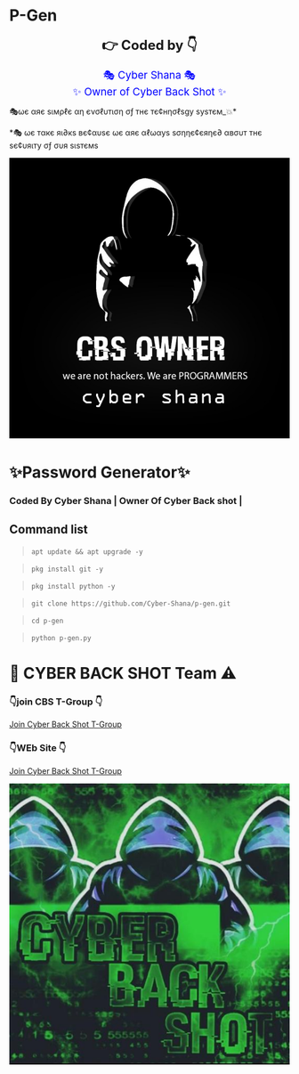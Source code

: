 # P-Gen
   

<p style="text-align: center;"><span style="font-size: 18pt;"><strong>👉 Coded by 👇<br /></strong></span> <br /><span style="font-size: 14pt; color: #0000ff;">🎭 Cyber Shana 🎭</span><br /><span style="font-size: 14pt; color: #0000ff;">✨️ Owner of Cyber Back Shot ✨️</span></p>
<p style="text-align: center;"><span style="font-size: 14pt; color: #0000ff;"></span></p>
  <p>🎭ωє αяє ѕιмρℓє αη єνσℓυтιση σƒ тнє тє¢нησℓѕgу ѕуѕтєм_💥*</p>
<p>*🎭 ωє тαкє яι∂кѕ вє¢αυѕє ωє αяє αℓωαуѕ ѕσηηє¢єяηє∂ αвσυт тнє ѕє¢υяιту σƒ συя ѕιѕтємѕ</p>
<p style="text-align: left;"><span style="font-size: 14pt; color: #0000ff;"><img src="https://github.com/Cyber-Shana/wa-group-hijack/blob/main/WhatsApp%20Image%202021-08-09%20at%2009.01.20.jpeg?raw=true" alt="" /></span></p>

# ✨️Password Generator✨️

### Coded By Cyber Shana | Owner Of Cyber Back shot |     
## Command list 

>`apt update && apt upgrade -y`

>`pkg install git -y`

>`pkg install python -y`

>`git clone https://github.com/Cyber-Shana/p-gen.git`

>`cd p-gen`


>`python p-gen.py`

#                      🚫 CYBER BACK SHOT  Team ⚠️

### 👇join CBS T-Group  👇

<p><a href="https://t.me/cyberbackshottelegram" title="SL TEAM">Join Cyber Back Shot T-Group</a></p>


### 👇WEb Site 👇


<p><a href="https://cyber-back-shot.yolasite.com/" title="SL TEAM">Join Cyber Back Shot T-Group</a></p>


<p style="text-align: left;"><span style="font-size: 14pt; color: #0000ff;"><img src="https://raw.githubusercontent.com/Cyber-Shana/p-gen/e72acb21e0350d91b356e4ae7edc852d886a3c70/WhatsApp%20Image%202021-08-08%20at%2018.29.55.jpeg" alt="" /></span></p>

